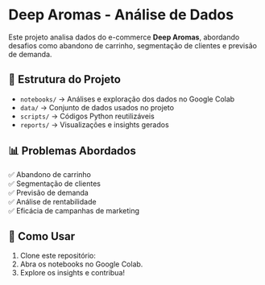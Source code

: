 # Deep Aromas - Análise de Dados  

Este projeto analisa dados do e-commerce **Deep Aromas**, abordando desafios como abandono de carrinho, segmentação de clientes e previsão de demanda.  

## 📂 Estrutura do Projeto  

- `notebooks/` → Análises e exploração dos dados no Google Colab  
- `data/` → Conjunto de dados usados no projeto  
- `scripts/` → Códigos Python reutilizáveis  
- `reports/` → Visualizações e insights gerados  

## 📊 Problemas Abordados  
✅ Abandono de carrinho  
✅ Segmentação de clientes  
✅ Previsão de demanda  
✅ Análise de rentabilidade  
✅ Eficácia de campanhas de marketing  

## 🚀 Como Usar  
1. Clone este repositório:  
2. Abra os notebooks no Google Colab.  
3. Explore os insights e contribua!  

